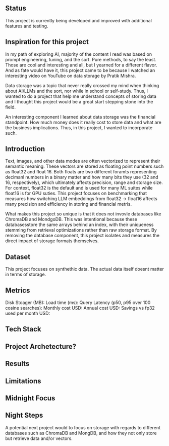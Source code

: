 ## Status
This project is currently being developed and improved with additional features and testing.

## Inspiration for this project
In my path of exploring AI, majority of the content I read was based on prompt engineering, tuning, and the sort. Pure methods, to say the least. Those are cool and interesting and all, but I yearned for a different flavor. And as fate would have it, this project came to be because I watched an interesting video on YouTube on data storage by Pratik Mishra. 

Data storage was a topic that never really crossed my mind when thinking about AI/LLMs and the sort, nor while in school or self-study. Thus, I wanted to do a project that help me understand concepts of storing data and I thought this project would be a great start stepping stone into the field. 

An interesting component I learned about data storage was the financial standpoint. How much money does it really cost to store data and what are the business implications. Thus, in this project, I wanted to incorporate such. 

## Introduction

Text, images, and other data modes are often vectorized to represent their semantic meaning. These vectors are stored as floating point numbers such as float32 and float 16.  Both floats are two different foramts representing decimanl numbers in a binary matter and how many bits they use (32 and 16, respectively), which ultimately affects precision, range and storage size. For context, float32 is the default and is used for many ML suites while float16 is for GPU suties. This project focuses on benchmarking that measures how switching LLM embeddings from float32 → float16 affects many precision and efficiency in storing and financial metris. 

What makes this project so unique is that it does not invovle databases like ChromaDB and MondgoDB. This was intentional because these databasesstore the same arrays behind an index, with their uniqueness stemming from retrieval optimizations rather than raw storage format. By removing the database component, this project isolates and measures the direct impact of storage formats themselves.

## Dataset
This project focuses on synthethic data. The actual data itself doesnt matter in terms of storage. 



## Metrics

Disk Stoager (MB): 
Load time (ms):
Query Latency (p50, p95 over 100 cosine searches):
Monthly cost USD:
Annual cost USD:
Savings vs fp32 used per month USD:



## Tech Stack


## Project Archetecture?



## Results



## Limitations


## Midnight Focus

## Night Steps
A potential next project would to focus on storage with regards to different databases such as ChromaDB and MongDB, and how they not only store but retrieve data and/or vectors. 